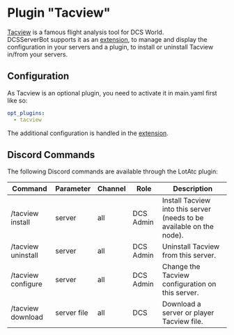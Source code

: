 # Plugin "Tacview"
[Tacview](https://www.tacview.net/) is a famous flight analysis tool for DCS World.<br>
DCSServerBot supports it as an [extension](../../extensions/tacview/README.md), to manage and display the 
configuration in your servers and a plugin, to install or uninstall Tacview in/from your servers. 

## Configuration
As Tacview is an optional plugin, you need to activate it in main.yaml first like so:
```yaml
opt_plugins:
  - tacview
```
The additional configuration is handled in the [extension](../../extensions/tacview/README.md).

## Discord Commands
The following Discord commands are available through the LotAtc plugin:

| Command            | Parameter   | Channel | Role      | Description                                                           |
|--------------------|-------------|---------|-----------|-----------------------------------------------------------------------|
| /tacview install   | server      | all     | DCS Admin | Install Tacview into this server (needs to be available on the node). |
| /tacview uninstall | server      | all     | DCS Admin | Uninstall Tacview from this server.                                   |
| /tacview configure | server      | all     | DCS Admin | Change the Tacview configuration on this server.                      |
| /tacview download  | server file | all     | DCS       | Download a server or player Tacview file.                             |
